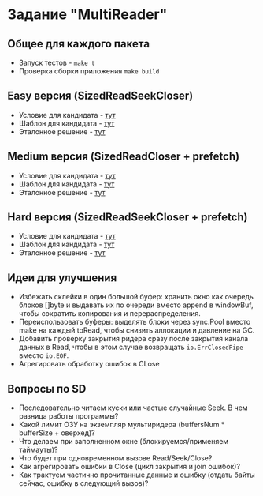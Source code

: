 # Задание "MultiReader"

## Общее для каждого пакета

- Запуск тестов - `make t`
- Проверка сборки приложения `make build`


## Easy версия (SizedReadSeekCloser)

- Условие для кандидата - [тут](1_easy/task.md)
- Шаблон для кандидата - [тут](1_easy/task.go)
- Эталонное решение - [тут](1_easy/task_expected.go)


## Medium версия (SizedReadCloser + prefetch)

- Условие для кандидата - [тут](1_medium/task.md)
- Шаблон для кандидата - [тут](1_medium/task.go)
- Эталонное решение - [тут](1_medium/task_expected.go)


## Hard версия (SizedReadSeekCloser + prefetch)

- Условие для кандидата - [тут](3_hard/task.md)
- Шаблон для кандидата - [тут](3_hard/task.go)
- Эталонное решение - [тут](3_hard/task_expected.go)


## Идеи для улучшения

- Избежать склейки в один большой буфер: хранить окно как очередь блоков []byte и выдавать их по очереди вместо append в windowBuf, чтобы сократить копирования и перераспределения.
- Переиспользовать буферы: выделять блоки через sync.Pool вместо make на каждый toRead, чтобы снизить аллокации и давление на GC.
- Добавить проверку закрытия ридера сразу после закрытия канала данных в Read, чтобы в этом случае возвращать `io.ErrClosedPipe` вместо `io.EOF`.
- Агрегировать обработку ошибок в CLose


## Вопросы по SD

- Последовательно читаем куски или частые случайные Seek. В чем разница работы программы?
- Какой лимит ОЗУ на экземпляр мультиридера (buffersNum * bufferSize + оверхед)?
- Что делаем при заполненном окне (блокируемся/применяем таймауты)?
- Что будет при одновременном вызове Read/Seek/Close?
- Как агрегировать ошибки в Close (цикл закрытия и join ошибок)?
- Как трактуем частично прочитанные данные и ошибку (отдать байты сейчас, ошибку в следующий вызов)?
